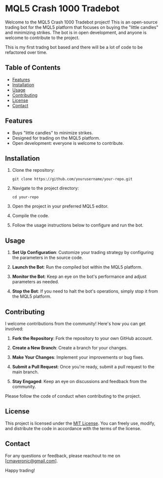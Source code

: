 # MQL5 Crash 1000 Tradebot

Welcome to the MQL5 Crash 1000 Tradebot project! This is an open-source trading bot for the MQL5 platform that focuses on buying the "little candles" and minimizing strikes. The bot is in open development, and anyone is welcome to contribute to the project.

This is my first tradng bot based and there will be a lot of code to be refactored over time.

## Table of Contents

- [Features](#features)
- [Installation](#installation)
- [Usage](#usage)
- [Contributing](#contributing)
- [License](#license)
- [Contact](#contact)

## Features

- Buys "little candles" to minimize strikes.
- Designed for trading on the MQL5 platform.
- Open development: everyone is welcome to contribute.

## Installation

1. Clone the repository:

    ```shell
    git clone https://github.com/yourusername/your-repo.git
    ```

2. Navigate to the project directory:

    ```shell
    cd your-repo
    ```

3. Open the project in your preferred MQL5 editor.

4. Compile the code.

5. Follow the usage instructions below to configure and run the bot.

## Usage

1. **Set Up Configuration**: Customize your trading strategy by configuring the parameters in the source code.

2. **Launch the Bot**: Run the compiled bot within the MQL5 platform.

3. **Monitor the Bot**: Keep an eye on the bot's performance and adjust parameters as needed.

4. **Stop the Bot**: If you need to halt the bot's operations, simply stop it from the MQL5 platform.

## Contributing

I welcome contributions from the community! Here's how you can get involved:

1. **Fork the Repository**: Fork the repository to your own GitHub account.

2. **Create a New Branch**: Create a branch for your changes.

3. **Make Your Changes**: Implement your improvements or bug fixes.

4. **Submit a Pull Request**: Once you're ready, submit a pull request to the main branch.

5. **Stay Engaged**: Keep an eye on discussions and feedback from the community.

Please follow the code of conduct when contributing to the project.

## License

This project is licensed under the [MIT License](LICENSE.md). You can freely use, modify, and distribute the code in accordance with the terms of the license.

## Contact

For any questions or feedback, please reachout to me on [cmaveronic@gmail.com].

Happy trading!
